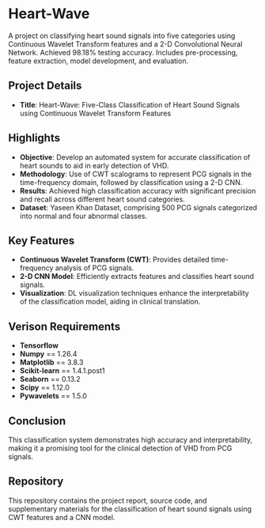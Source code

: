 # Heart-Wave
A project on classifying heart sound signals into five categories using Continuous Wavelet Transform features and a 2-D Convolutional Neural Network. Achieved 98.18% testing accuracy. Includes pre-processing, feature extraction, model development, and evaluation.

## Project Details
- **Title**: Heart-Wave: Five-Class Classification of Heart Sound Signals using Continuous Wavelet Transform Features

## Highlights
- **Objective**: Develop an automated system for accurate classification of heart sounds to aid in early detection of VHD.
- **Methodology**: Use of CWT scalograms to represent PCG signals in the time-frequency domain, followed by classification using a 2-D CNN.
- **Results**: Achieved high classification accuracy with significant precision and recall across different heart sound categories.
- **Dataset**: Yaseen Khan Dataset, comprising 500 PCG signals categorized into normal and four abnormal classes.

## Key Features
- **Continuous Wavelet Transform (CWT)**: Provides detailed time-frequency analysis of PCG signals.
- **2-D CNN Model**: Efficiently extracts features and classifies heart sound signals.
- **Visualization**: DL visualization techniques enhance the interpretability of the classification model, aiding in clinical translation.

## Verison Requirements
- **Tensorflow**
- **Numpy** == 1.26.4
- **Matplotlib** == 3.8.3
- **Scikit-learn** == 1.4.1.post1
- **Seaborn** == 0.13.2
- **Scipy** == 1.12.0
- **Pywavelets** == 1.5.0

## Conclusion
This classification system demonstrates high accuracy and interpretability, making it a promising tool for the clinical detection of VHD from PCG signals.

## Repository
This repository contains the project report, source code, and supplementary materials for the classification of heart sound signals using CWT features and a CNN model.

